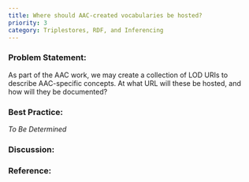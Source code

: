 ```yaml
---
title: Where should AAC-created vocabularies be hosted?
priority: 3
category: Triplestores, RDF, and Inferencing
---
```


### Problem Statement:

As part of the AAC work, we may create a collection of LOD URIs to describe AAC-specific concepts.  At what URL will these be hosted, and how will they be documented?

### Best Practice:

*To Be Determined*

### Discussion:


### Reference:


